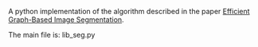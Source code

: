 A python implementation of the algorithm described in the paper [Efficient Graph-Based Image Segmentation](http://www.cs.brown.edu/~pff/segment/).

The main file is: lib_seg.py